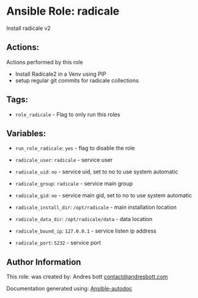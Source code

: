 # Ansible Role: radicale

Install radicale v2 

## Actions:

Actions performed by this role


* Install Radicale2 in a Venv using PIP 
* setup regular git commits for radicale collections 


## Tags:

* `role_radicale` - Flag to only run this roles

## Variables:

* `run_role_radicale`: `yes` - flag to disable the role



* `radicale_user`: `radicale` - service user



* `radicale_uid`: `no` - service uid, set to no to use system automatic



* `radicale_group`: `radicale` - service main group



* `radicale_gid`: `no` - service main gid, set to no to use system automatic



* `radicale_install_dir`: `/opt/radicale` - main installation location



* `radicale_data_dir`: `/opt/radicale/data` - data location



* `radicale_bound_ip`: `127.0.0.1` - service listen ip address



* `radicale_port`: `5232` - service port



## Author Information
This role:  was created by: Andres bott <contact@andresbott.com>

Documentation generated using: [Ansible-autodoc](https://github.com/AndresBott/ansible-autodoc)

